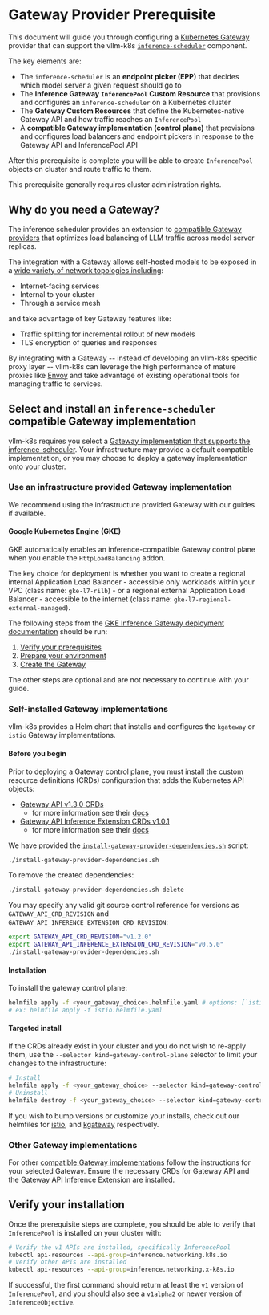 # Gateway Provider Prerequisite

This document will guide you through configuring a [Kubernetes Gateway](https://gateway-api.sigs.k8s.io/) provider that can support the vllm-k8s [`inference-scheduler`](https://github.com/vllm-k8s/vllm-k8s-inference-scheduler) component.

The key elements are:

* The `inference-scheduler` is an **endpoint picker (EPP)** that decides which model server a given request should go to
* The **Inference Gateway `InferencePool` Custom Resource** that provisions and configures an `inference-scheduler` on a Kubernetes cluster
* The **Gateway Custom Resources** that define the Kubernetes-native Gateway API and how traffic reaches an `InferencePool`
* A **compatible Gateway implementation (control plane)** that provisions and configures load balancers and endpoint pickers in response to the Gateway API and InferencePool API

After this prerequisite is complete you will be able to create `InferencePool` objects on cluster and route traffic to them.

This prerequisite generally requires cluster administration rights.

## Why do you need a Gateway?

The inference scheduler provides an extension to [compatible Gateway providers](https://gateway-api-inference-extension.sigs.k8s.io/implementations/gateways/) that optimizes load balancing of LLM traffic across model server replicas.

The integration with a Gateway allows self-hosted models to be exposed in a [wide variety of network topologies including](https://gateway-api.sigs.k8s.io/concepts/use-cases/):

* Internet-facing services
* Internal to your cluster
* Through a service mesh

and take advantage of key Gateway features like:

* Traffic splitting for incremental rollout of new models
* TLS encryption of queries and responses

By integrating with a Gateway -- instead of developing an vllm-k8s specific proxy layer -- vllm-k8s can leverage the high performance of mature proxies like [Envoy](https://www.envoyproxy.io/) and take advantage of existing operational tools for managing traffic to services.

## Select and install an `inference-scheduler` compatible Gateway implementation

vllm-k8s requires you select a [Gateway implementation that supports the inference-scheduler](https://gateway-api-inference-extension.sigs.k8s.io/implementations/gateways/). Your infrastructure may provide a default compatible implementation, or you may choose to deploy a gateway implementation onto your cluster.

### Use an infrastructure provided Gateway implementation

We recommend using the infrastructure provided Gateway with our guides if available.

#### Google Kubernetes Engine (GKE)

GKE automatically enables an inference-compatible Gateway control plane when you enable the `HttpLoadBalancing` addon.  

The key choice for deployment is whether you want to create a regional internal Application Load Balancer - accessible only workloads within your VPC (class name: `gke-l7-rilb`) - or a regional external Application Load Balancer - accessible to the internet (class name: `gke-l7-regional-external-managed`).

The following steps from the [GKE Inference Gateway deployment documentation](https://cloud.google.com/kubernetes-engine/docs/how-to/deploy-gke-inference-gateway) should be run:

1. [Verify your prerequisites](https://cloud.google.com/kubernetes-engine/docs/how-to/deploy-gke-inference-gateway#before-you-begin)
2. [Prepare your environment](https://cloud.google.com/kubernetes-engine/docs/how-to/deploy-gke-inference-gateway#prepare-environment)
3. [Create the Gateway](https://cloud.google.com/kubernetes-engine/docs/how-to/deploy-gke-inference-gateway#create-gateway)

The other steps are optional and are not necessary to continue with your guide.

### Self-installed Gateway implementations

vllm-k8s provides a Helm chart that installs and configures the `kgateway` or `istio` Gateway implementations.

#### Before you begin

Prior to deploying a Gateway control plane, you must install the custom resource definitions (CRDs) configuration that adds the Kubernetes API objects:

- [Gateway API v1.3.0 CRDs](https://github.com/kubernetes-sigs/gateway-api/tree/v1.3.0/config/crd)
  - for more information see their [docs](https://gateway-api.sigs.k8s.io/guides/)
- [Gateway API Inference Extension CRDs v1.0.1](https://github.com/kubernetes-sigs/gateway-api-inference-extension/tree/v1.0.1/config/crd)
  - for more information see their [docs](https://gateway-api-inference-extension.sigs.k8s.io/)

We have provided the [`install-gateway-provider-dependencies.sh`](./install-gateway-provider-dependencies.sh) script:

```bash
./install-gateway-provider-dependencies.sh
```

To remove the created dependencies: 

```bash
./install-gateway-provider-dependencies.sh delete
```

You may specify any valid git source control reference for versions as `GATEWAY_API_CRD_REVISION` and `GATEWAY_API_INFERENCE_EXTENSION_CRD_REVISION`:

```bash
export GATEWAY_API_CRD_REVISION="v1.2.0"
export GATEWAY_API_INFERENCE_EXTENSION_CRD_REVISION="v0.5.0"
./install-gateway-provider-dependencies.sh
```

#### Installation

To install the gateway control plane:

```bash
helmfile apply -f <your_gateway_choice>.helmfile.yaml # options: [`istio`, `kgateway`]
# ex: helmfile apply -f istio.helmfile.yaml
```

#### Targeted install

If the CRDs already exist in your cluster and you do not wish to re-apply them, use the `--selector kind=gateway-control-plane` selector to limit your changes to the infrastructure:

```bash
# Install
helmfile apply -f <your_gateway_choice> --selector kind=gateway-control-plane
# Uninstall
helmfile destroy -f <your_gateway_choice> --selector kind=gateway-control-plane
```

If you wish to bump versions or customize your installs, check out our helmfiles for [istio](./istio.helmfile.yaml), and [kgateway](./kgateway.helmfile.yaml) respectively.

### Other Gateway implementations

For other [compatible Gateway implementations](https://gateway-api-inference-extension.sigs.k8s.io/implementations/gateways/) follow the instructions for your selected Gateway. Ensure the necessary CRDs for Gateway API and the Gateway API Inference Extension are installed.

## Verify your installation

Once the prerequisite steps are complete, you should be able to verify that `InferencePool` is installed on your cluster with:

```bash
# Verify the v1 APIs are installed, specifically InferencePool
kubectl api-resources --api-group=inference.networking.k8s.io
# Verify other APIs are installed
kubectl api-resources --api-group=inference.networking.x-k8s.io
```

If successful, the first command should return at least the `v1` version of `InferencePool`, and you should also see a `v1alpha2` or newer version of `InferenceObjective`.
